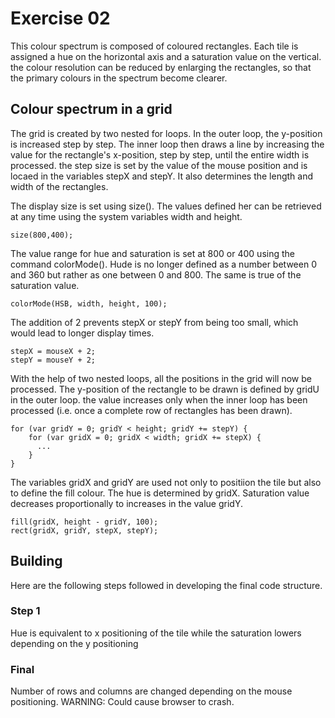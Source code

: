 # Exercise 02
This colour spectrum is composed of coloured rectangles. Each tile is assigned a hue on the horizontal axis and a saturation value on the vertical. the colour resolution can be reduced by enlarging the rectangles, so that the primary colours in the spectrum become clearer.

## Colour spectrum in a grid
The grid is created by two nested for loops. In the outer loop, the y-position is increased step by step. The inner loop then draws a line by increasing the value for the rectangle's x-position, step by step, until the entire width is processed. the step size is set by the value of the mouse position and is locaed in the variables stepX and stepY. It also determines the length and width of the rectangles.

The display size is set using size(). The values defined her can be retrieved at any time using the system variables width and height.
```
size(800,400);
```

The value range for hue and saturation is set at 800 or 400 using the command colorMode(). Hude is no longer defined as a number between 0 and 360 but rather as one between 0 and 800. The same is true of the saturation value.
```
colorMode(HSB, width, height, 100);
```

The addition of 2 prevents stepX or stepY from being too small, which would lead to longer display times.
```
stepX = mouseX + 2;
stepY = mouseY + 2;
```

With the help of two nested loops, all the positions in the grid will now be processed. The y-position of the rectangle to be drawn is defined by gridU in the outer loop. the value increases only when the inner loop has been processed (i.e. once a complete row of rectangles has been drawn).
```
for (var gridY = 0; gridY < height; gridY += stepY) {
    for (var gridX = 0; gridX < width; gridX += stepX) {
      ...
    }
}
```

The variables gridX and gridY are used not only to positiion the tile but also to define the fill colour. The hue is determined by gridX. Saturation value decreases proportionally to increases in the value gridY.
```
fill(gridX, height - gridY, 100);
rect(gridX, gridY, stepX, stepY);
```

## Building
Here are the following steps followed in developing the final code structure.

### Step 1
Hue is equivalent to x positioning of the tile while the saturation lowers depending on the y positioning

### Final
Number of rows and columns are changed depending on the mouse positioning. WARNING: Could cause browser to crash.